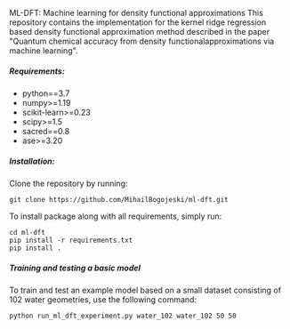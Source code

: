 ML-DFT: Machine learning for density functional approximations
This repository contains the implementation for the kernel ridge regression based density functional approximation method described in the paper "Quantum chemical accuracy from density functionalapproximations via machine learning".

##### Requirements:
- python==3.7
- numpy>=1.19
- scikit-learn>=0.23
- scipy>=1.5
- sacred==0.8
- ase>=3.20

##### Installation:
Clone the repository by running:
```
git clone https://github.com/MihailBogojeski/ml-dft.git
```

To install package along with all requirements, simply run:
```
cd ml-dft
pip install -r requirements.txt
pip install .
```

##### Training and testing a basic model
To train and test an example model based on a small dataset consisting of 102 water geometries, use the following command:
```
python run_ml_dft_experiment.py water_102 water_102 50 50
```
